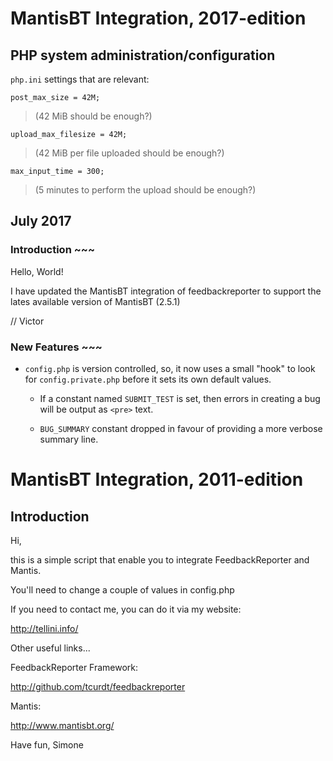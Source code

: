 # MantisBT Integration, 2017-edition

## PHP system administration/configuration

`php.ini` settings that are relevant:

    post_max_size = 42M;

> (42 MiB should be enough?)

    upload_max_filesize = 42M;

> (42 MiB per file uploaded should be enough?)

    max_input_time = 300;

> (5 minutes to perform the upload should be enough?)

## July 2017

### Introduction ~~~

Hello, World!

I have updated the MantisBT integration of feedbackreporter
to support the lates available version of MantisBT
(2.5.1)

// Victor

### New Features ~~~

- `config.php` is version controlled, so, it now uses a
small "hook" to look for `config.private.php` before it
sets its own default values.

  - If a constant named `SUBMIT_TEST` is set, then errors
    in creating a bug will be output as `<pre>` text.

  - `BUG_SUMMARY` constant dropped in favour of providing
    a more verbose summary line.

# MantisBT Integration, 2011-edition

## Introduction

Hi,

this is a simple script that enable you to integrate FeedbackReporter and Mantis.

You'll need to change a couple of values in config.php

If you need to contact me, you can do it via my website:

 http://tellini.info/

Other useful links...

FeedbackReporter Framework:

 http://github.com/tcurdt/feedbackreporter

Mantis:

 http://www.mantisbt.org/

Have fun,
           Simone


